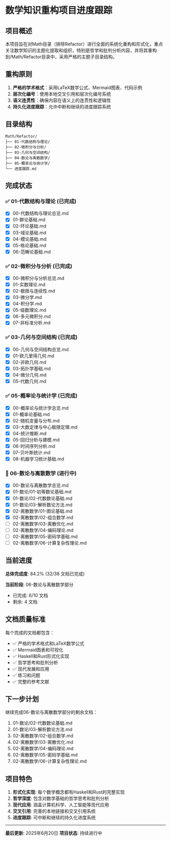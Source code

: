 # 数学知识重构项目进度跟踪

## 项目概述

本项目旨在对Math目录（排除Refactor）进行全面的系统化重构和形式化，重点关注数学知识的主题化提取和组织，特别是哲学和批判分析内容，并将其重构到/Math/Refactor目录中，采用严格的主题子目录结构。

## 重构原则

1. **严格的学术格式**：采用LaTeX数学公式、Mermaid图表、代码示例
2. **层次化编号**：使用本地交叉引用和层次化编号系统
3. **语义连贯性**：确保内容在语义上的连贯性和逻辑性
4. **持久化进度跟踪**：允许中断和继续的进度跟踪系统

## 目录结构

```text
Math/Refactor/
├── 01-代数结构与理论/
├── 02-微积分与分析/
├── 03-几何与空间结构/
├── 04-数论与离散数学/
├── 05-概率论与统计学/
└── 进度跟踪.md
```

## 完成状态

### ✅ 01-代数结构与理论 (已完成)

- [x] 00-代数结构与理论总览.md
- [x] 01-群论基础.md
- [x] 02-环论基础.md
- [x] 03-域论基础.md
- [x] 04-模论基础.md
- [x] 05-格论基础.md
- [x] 06-范畴论基础.md

### ✅ 02-微积分与分析 (已完成)

- [x] 00-微积分与分析总览.md
- [x] 01-实数理论.md
- [x] 02-极限与连续性.md
- [x] 03-微分学.md
- [x] 04-积分学.md
- [x] 05-级数理论.md
- [x] 06-多元微积分.md
- [x] 07-非标准分析.md

### ✅ 03-几何与空间结构 (已完成)

- [x] 00-几何与空间结构总览.md
- [x] 01-欧几里得几何.md
- [x] 02-非欧几何.md
- [x] 03-拓扑学基础.md
- [x] 04-微分几何.md
- [x] 05-代数几何.md

### ✅ 05-概率论与统计学 (已完成)

- [x] 00-概率论与统计学总览.md
- [x] 01-概率论基础.md
- [x] 02-随机变量与分布.md
- [x] 03-大数定律与中心极限定理.md
- [x] 04-统计推断.md
- [x] 05-回归分析与建模.md
- [x] 06-时间序列分析.md
- [x] 07-贝叶斯统计.md
- [x] 08-机器学习统计基础.md

### 🔄 06-数论与离散数学 (进行中)

- [x] 00-数论与离散数学总览.md
- [x] 01-数论/01-初等数论基础.md
- [x] 01-数论/02-代数数论基础.md
- [x] 01-数论/03-解析数论方法.md
- [x] 02-离散数学/01-图论基础.md
- [x] 02-离散数学/02-组合数学.md
- [ ] 02-离散数学/03-离散优化.md
- [ ] 02-离散数学/04-编码理论.md
- [ ] 02-离散数学/05-密码学基础.md
- [ ] 02-离散数学/06-计算复杂性理论.md

## 当前进度

**总体完成度**: 84.2% (32/38 文档已完成)

**当前阶段**: 06-数论与离散数学部分

- 已完成: 6/10 文档
- 剩余: 4 文档

## 文档质量标准

每个完成的文档都包含：

- ✅ 严格的学术格式和LaTeX数学公式
- ✅ Mermaid图表和可视化
- ✅ Haskell和Rust形式化实现
- ✅ 哲学思考和批判分析
- ✅ 现代发展和应用
- ✅ 练习和问题
- ✅ 完整的参考文献

## 下一步计划

继续完成06-数论与离散数学部分的剩余文档：

1. 01-数论/02-代数数论基础.md
2. 01-数论/03-解析数论方法.md
3. 02-离散数学/02-组合数学.md
4. 02-离散数学/03-离散优化.md
5. 02-离散数学/04-编码理论.md
6. 02-离散数学/05-密码学基础.md
7. 02-离散数学/06-计算复杂性理论.md

## 项目特色

1. **形式化实现**: 每个数学概念都有Haskell和Rust的完整实现
2. **哲学深度**: 包含对数学基础的哲学思考和批判分析
3. **现代应用**: 涵盖计算机科学、人工智能等现代应用
4. **交叉引用**: 完善的本地链接和交叉引用系统
5. **进度跟踪**: 可中断和继续的持久化进度系统

---

**最后更新**: 2025年6月20日
**项目状态**: 持续进行中

